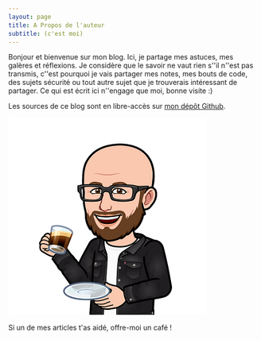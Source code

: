 ```yaml
---
layout: page
title: A Propos de l'auteur 
subtitle: (c'est moi)
---
```


Bonjour et bienvenue sur mon blog.  Ici, je partage mes astuces, mes galères et réflexions.  Je considère que le savoir ne vaut rien s''il n''est pas transmis, c''est pourquoi je vais partager mes notes, mes bouts de code, des sujets sécurité ou tout autre sujet que je trouverais intéressant de partager. Ce qui est écrit ici n''engage que moi, bonne visite :)

Les sources de ce blog sont en libre-accès sur
[mon dépôt Github](https://techlifejacket.github.io/).

<img src="/assets/img/espressodrink.png" alt="TechLifeJacket Drinking Coffee">

  <p>Si un de mes articles t'as aidé, offre-moi un café !</p>
  <script type="text/javascript" src="https://cdnjs.buymeacoffee.com/1.0.0/button.prod.min.js" data-name="bmc-button" data-slug="techlifejacket" data-color="#FFDD00" data-emoji="" data-font="Cookie" data-text="Buy me a coffee" data-outline-color="#000000" data-font-color="#000000" data-coffee-color="#ffffff" ></script>

